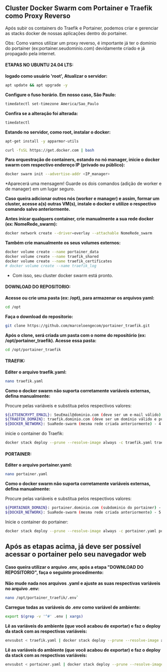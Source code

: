 ## Cluster Docker Swarm com Portainer e Traefik como Proxy Reverso

Após subir os containers do Traefik e Portainer, podemos criar e gerenciar as stacks docker de nossas aplicações dentro do portainer.

Obs: Como vamos utilizar um proxy reverso, é importante já ter o dominio do portainer (ex:portainer.seudominio.com) devidamente criado e já propagado pela internet.


#### ETAPAS NO UBUNTU 24.04 LTS:

**logado como usuário 'root', Atualizar o servidor:**
```bash
apt update && apt upgrade -y
```

**Configure o fuso horário. Em nosso caso, São Paulo:**
```bash
timedatectl set-timezone America/Sao_Paulo
```

**Confira se a alteração foi alterada:**
```bash
timedatectl
```

**Estando no servidor, como root, instalar o docker:**
```bash
apt-get install -y apparmor-utils
```
```bash
curl -fsSL https://get.docker.com | bash
```

**Para orquestração de containers, estando no nó manager, inicie o docker swarm com respectivo endereço IP (privado ou público):**
```bash
docker swarm init --advertise-addr <IP_manager>
```
*Aparecerá uma mensagem! Guarde os dois comandos (adição de worker e de manager) em um lugar seguro.

**Caso queira adicionar outros nós (worker e manager) e assim, formar um cluster, acesse a(s) outras VM(s), instale o docker e utilize o respectivo comando salvo anteriormente.**

**Antes inicar qualquers container, crie manualmente a sua rede docker (ex: NomeRede_swarm):**
```bash
docker network create --driver=overlay --attachable NomeRede_swarm
```

**Também crie manualmente os seus volumes externos:**
```bash
docker volume create --name portainer_data
docker volume create --name traefik_shared
docker volume create --name traefik_certificates
# docker volume create --name traefik_log

```

* Com isso, seu cluster docker swarm está pronto.


#### DOWNLOAD DO REPOSITORIO:

**Acesse ou crie uma pasta (ex: /opt), para armazenar os arquivos yaml:**
```bash
cd /opt
```

**Faça o download do repositorio:**
```bash
git clone https://github.com/marceloengecom/portainer_traefik.git
```

**Após o clone, será criada um pasta com o nome do repositório (ex: /opt/portainer_traefik). Acesse essa pasta:**
```bash
cd /opt/portainer_traefik
```


#### TRAEFIK:

**Editer o arquivo traefik.yaml:**
```bash
nano traefik.yaml
```
**Como o docker swarm não suporta corretamente variáveis externas, defina manualmente:**

Procure pelas variáveis e substitua pelos respectivos valores:
```bash
${LETSENCRYPT_EMAIL}: SeuEmail@dominio.com (deve ser um e-mail válido) - 1 ocorrência no arquivo
${TRAEFIK_DOMAIN}: traefik.dominio.com (deve ser um domínio válido e publicado) - 1 ocorrência no arquivo
${DOCKER_NETWORK}: SuaRede-swarm (mesma rede criada anteriormente) - 4 ocorrências no arquivo
```

inicie o container do Traefik:
```bash
docker stack deploy --prune --resolve-image always -c traefik.yaml traefik
```


#### PORTAINER:

**Editer o arquivo portainer.yaml:**
```bash
nano portainer.yaml
```
**Como o docker swarm não suporta corretamente variáveis externas, defina manualmente:**

Procure pelas variáveis e substitua pelos respectivos valores:
```bash
${PORTAINER_DOMAIN}: portainer.dominio.com (subdominio do portainer) - 1 ocorrência no arquivo
${DOCKER_NETWORK}: SuaRede-swarm (mesma rede criada anteriormente) - 5 ocorrências no arquivo
```
Inicie o container do portainer:
```bash
docker stack deploy --prune --resolve-image always -c portainer.yaml portainer
```


## Após as etapas acima, já deve ser possível acessar o portainer pelo seu navegador web



#### Caso queira utilizar o arquivo .env, após a etapa "DOWNLOAD DO REPOSITORIO", faça o seguinte procedimento:

**Não mude nada nos arquivos .yaml e ajuste as suas respectivas variáveis no arquivo .env:**
```bash
nano /opt/portainer_traefik/.env`
```
**Carregue todas as variáveis do .env como variável de ambiente:**
```bash
export $(grep -v '^#' .env | xargs)
```

**Lê as variáveis do ambiente (que você acabou de exportar) e faz o deploy da stack com as respectivas variáveis:**
```bash
envsubst < traefik.yaml | docker stack deploy --prune --resolve-image always -c - traefik
```
**Lê as variáveis do ambiente (que você acabou de exportar) e faz o deploy da stack com as respectivas variáveis:**
```bash
envsubst < portainer.yaml | docker stack deploy --prune --resolve-image always -c - portainer
```
